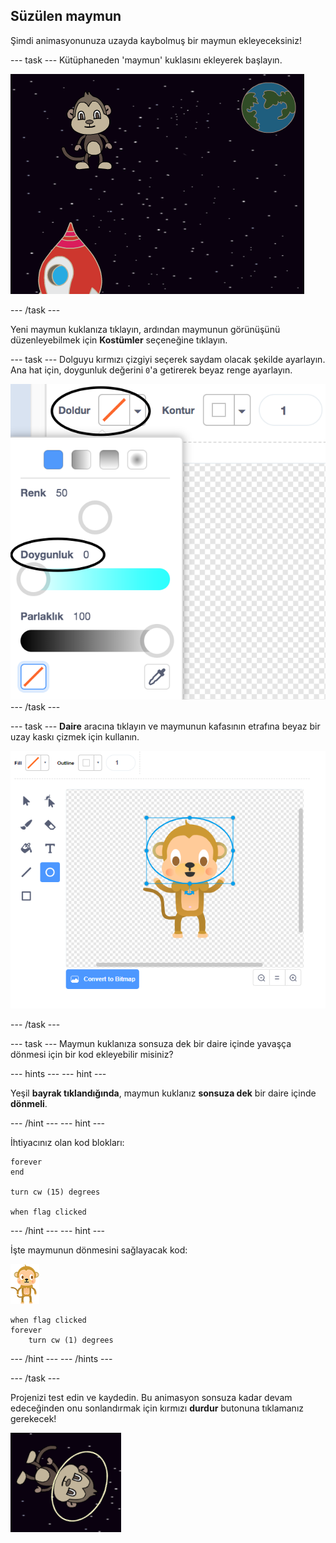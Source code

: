 ## Süzülen maymun

Şimdi animasyonunuza uzayda kaybolmuş bir maymun ekleyeceksiniz!

\--- task \--- Kütüphaneden 'maymun' kuklasını ekleyerek başlayın.

![Bir maymun kukla ekleme](images/space-monkey-sprite.png)

\--- /task \---

Yeni maymun kuklanıza tıklayın, ardından maymunun görünüşünü düzenleyebilmek için **Kostümler** seçeneğine tıklayın.

\--- task \--- Dolguyu kırmızı çizgiyi seçerek saydam olacak şekilde ayarlayın. Ana hat için, doygunluk değerini `0`'a getirerek beyaz renge ayarlayın.

![Beyaz renk yapma](images/make-white.png) \--- /task \---

\--- task \--- **Daire** aracına tıklayın ve maymunun kafasının etrafına beyaz bir uzay kaskı çizmek için kullanın.

![Maymun uzay kaskı](images/space-monkey-edit.png)

\--- /task \---

\--- task \--- Maymun kuklanıza sonsuza dek bir daire içinde yavaşça dönmesi için bir kod ekleyebilir misiniz?

\--- hints \--- \--- hint \---

Yeşil **bayrak tıklandığında**, maymun kuklanız **sonsuza dek** bir daire içinde **dönmeli**.

\--- /hint \--- \--- hint \---

İhtiyacınız olan kod blokları:

```blocks3
forever
end

turn cw (15) degrees

when flag clicked
```

\--- /hint \--- \--- hint \---

İşte maymunun dönmesini sağlayacak kod:

![Maymun kukla](images/sprite-monkey.png)

```blocks3
when flag clicked
forever
    turn cw (1) degrees
```

\--- /hint \--- \--- /hints \---

\--- /task \---

Projenizi test edin ve kaydedin. Bu animasyon sonsuza kadar devam edeceğinden onu sonlandırmak için kırmızı **durdur** butonuna tıklamanız gerekecek!

![Dönen maymunu test et](images/space-spin-test.png)